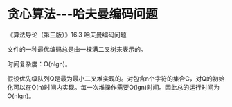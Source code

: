 ﻿贪心算法---哈夫曼编码问题
=========

《算法导论（第三版）》16.3 哈夫曼编码问题

文件的一种最优编码总是由一棵满二叉树来表示的。

时间复杂度：O(nlgn)。

假设优先级队列Q是最为最小二叉堆实现的。对包含n个字符的集合C，对Q的初始化可以在O(n)时间内实现。每一次堆操作需要O(lgn)时间。因此总的运行时间为O(nlgn)。


